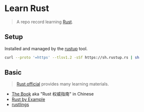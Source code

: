 # Learn Rust

> A repo record learning [Rust](https://www.rust-lang.org).

## Setup

Installed and managed by the [rustup] tool.

```bash
curl --proto '=https' --tlsv1.2 -sSf https://sh.rustup.rs | sh
```

[rustup]: https://github.com/rust-lang/rustup

## Basic

> [Rust official](https://www.rust-lang.org/learn) provides many learning materials.

- [The Book](https://github.com/rust-lang/book) aka "Rust 权威指南" in Chinese
- [Rust by Example](https://github.com/rust-lang/rust-by-example)
- [rustlings](https://github.com/rust-lang/rustlings)
